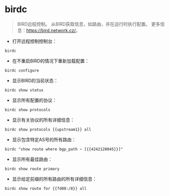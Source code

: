 # birdc

> BIRD远程控制。
> 从BIRD获取信息，如路由，并在运行时执行配置。
> 更多信息：<https://bird.network.cz/>。

- 打开远程控制控制台：

`birdc`

- 在不重启BIRD的情况下重新加载配置：

`birdc configure`

- 显示BIRD的当前状态：

`birdc show status`

- 显示所有配置的协议：

`birdc show protocols`

- 显示有关协议的所有详细信息：

`birdc show protocols {{upstream1}} all`

- 显示包含特定AS号的所有路由：

`birdc "show route where bgp_path ~ [{{4242120045}}]"`

- 显示所有最佳路由：

`birdc show route primary`

- 显示给定前缀的所有路由的所有详细信息：

`birdc show route for {{fd00:/8}} all`
